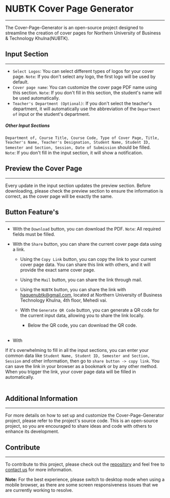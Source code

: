 # NUBTK Cover Page Generator
----------------------------

The Cover-Page-Generator is an open-source project designed to streamline the creation of cover pages for Northern University of Business & Technology Khulna(NUBTK). 
## Input Section 
-----------------
- `Select Logos`: You can select different types of logos for your cover page. `Note`: If you don't select any logo, the first logo will be used by default.
- `Cover page name`: You can customize the cover page PDF name using this section. `Note`: If you don't fill in this section, the student's name will be used automatically.
- `Teacher's Department (Optional)`: If you don't select the teacher's department, it will automatically use the abbreviation of the `Department of` input or the student's department.

##### Other Input Sections 
`Department of, Course Title, Course Code, Type of Cover Page, Title, Teacher's Name, Teacher's Designation, Student Name, Student ID, Semester and Section, Session, Date of Submission` should be filled.  
`Note`: If you don't fill in the input section, it will show a notification.

## Preview the Cover Page 
-------------------------
Every update in the input section updates the preview section. Before downloading, please check the preview section to ensure the information is correct, as the cover page will be exactly the same.

## Button Feature's
-------------------------

- With the `Download` button, you can download the PDF. `Note`: All required fields must be filled.
- With the `Share` button, you can share the current cover page data using a link.

    - Using the `Copy Link` button, you can copy the link to your current cover page data. You can share this link with others, and it will provide the exact same cover page.

    - Using the `Mail` button, you can share the link through mail.

    - Using the `NUBTK` button, you can share the link with [haquenubtk@gmail.com](mailto:haquenubtk@gmail.com), located at Northern University of Business Technology Khulna, 4th floor, Mehedi vai.

    - With the `Generate QR Code` button, you can generate a QR code for the current input data, allowing you to share the link locally.
        - Below the QR code, you can download the QR code. <br> <br>
- With 

If it's overwhelming to fill in all the input sections, you can enter your common data like `Student Name, Student ID, Semester and Section, Session` and other information, then go to `share button -> copy link`. You can save the link in your browser as a bookmark or by any other method. When you trigger the link, your cover page data will be filled in automatically. <br> <br>


## Additional Information
-------------------------

For more details on how to set up and customize the Cover-Page-Generator project, please refer to the project's source code. This is an open-source project, so you are encouraged to share ideas and code with others to enhance its development. 

## Contribute
--------------
To contribute to this project, please check out the [repository](https://github.com/QKnot/NUBTK-Cover-Page-Generator) and feel free to [contact us](https://qknot.github.io/Portfolio/) for more information.

**Note:** For the best experience, please switch to desktop mode when using a mobile browser, as there are some screen responsiveness issues that we are currently working to resolve.
